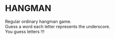# HANGMAN  

Regular ordinary hangman game.  
Guess a word each letter represents the underscore.    
You guess letters !!!
